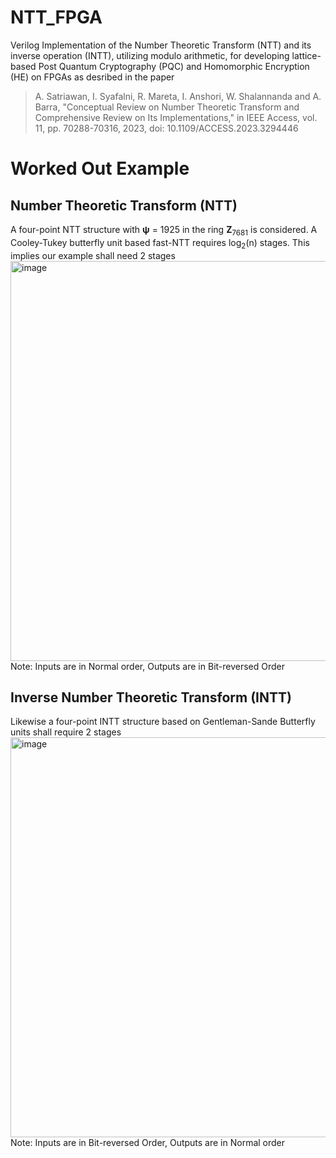 # NTT_FPGA
Verilog Implementation of the Number Theoretic Transform (NTT) and its inverse operation (INTT), utilizing modulo arithmetic, for developing lattice-based Post Quantum Cryptography (PQC) and Homomorphic Encryption (HE) on FPGAs as desribed in the paper
 > A. Satriawan, I. Syafalni, R. Mareta, I. Anshori, W. Shalannanda and A. Barra, "Conceptual Review on Number Theoretic Transform and Comprehensive Review on Its Implementations," in IEEE Access, vol. 11, pp. 70288-70316, 2023, doi: 10.1109/ACCESS.2023.3294446

# Worked Out Example
## Number Theoretic Transform (NTT)
A four-point NTT structure with **ψ** = 1925 in the ring **Z**<sub>7681</sub> is considered. A Cooley-Tukey butterfly unit based fast-NTT requires log<sub>2</sub>(n) stages. This implies our example shall need 2 stages\
<img width="640" alt="image" src= "https://github.com/user-attachments/assets/6e29ce19-14b7-4d09-b381-5b2e24c81306">\
Note: Inputs are in Normal order, Outputs are in Bit-reversed Order

## Inverse Number Theoretic Transform (INTT)
Likewise a four-point INTT structure based on Gentleman-Sande Butterfly units shall require 2 stages\
<img width="640" alt="image" src= "https://github.com/user-attachments/assets/659d9de8-f150-41b6-aec3-f22129ffeb58">\
Note: Inputs are in Bit-reversed Order, Outputs are in Normal order
